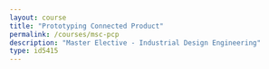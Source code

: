 ```yaml
---
layout: course
title: "Prototyping Connected Product"
permalink: /courses/msc-pcp
description: "Master Elective - Industrial Design Engineering"
type: id5415
---
```



